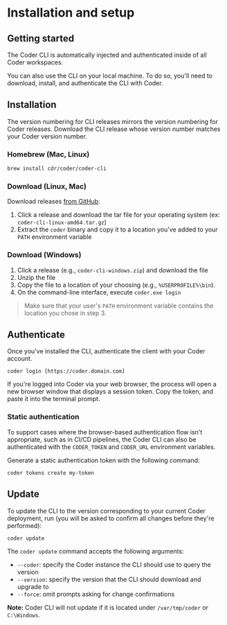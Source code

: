 # Installation and setup

## Getting started

The Coder CLI is automatically injected and authenticated inside of all Coder
workspaces.

You can also use the CLI on your local machine. To do so, you'll need to
download, install, and authenticate the CLI with Coder.

## Installation

The version numbering for CLI releases mirrors the version numbering for Coder
releases. Download the CLI release whose version number matches your Coder
version number.

### Homebrew (Mac, Linux)

```sh
brew install cdr/coder/coder-cli
```

### Download (Linux, Mac)

Download releases [from GitHub](https://github.com/coder/coder-cli/releases):

1. Click a release and download the tar file for your operating system (ex:
   `coder-cli-linux-amd64.tar.gz`)
1. Extract the `coder` binary and copy it to a location you've added to your
   `PATH` environment variable

### Download (Windows)

1. Click a release (e.g., `coder-cli-windows.zip`) and download the file
1. Unzip the file
1. Copy the file to a location of your choosing (e.g., `%USERPROFILE%\bin`).
1. On the command-line interface, execute `coder.exe login`

> Make sure that your user's `PATH` environment variable contains the location
> you chose in step 3.

## Authenticate

Once you've installed the CLI, authenticate the client with your Coder account.

```console
coder login [https://coder.domain.com]
```

If you're logged into Coder via your web browser, the process will open a new
browser window that displays a session token. Copy the token, and paste it into
the terminal prompt.

### Static authentication

To support cases where the browser-based authentication flow isn't appropriate,
such as in CI/CD pipelines, the Coder CLI can also be authenticated with the
`CODER_TOKEN` and `CODER_URL` environment variables.

Generate a static authentication token with the following command:

```console
coder tokens create my-token
```

## Update

To update the CLI to the version corresponding to your current Coder deployment,
run (you will be asked to confirm all changes before they're performed):

```console
coder update
```

The `coder update` command accepts the following arguments:

- `--coder`: specify the Coder instance the CLI should use to query the version
- `--version`: specify the version that the CLI should download and upgrade to
- `--force`: omit prompts asking for change confirmations

**Note:** Coder CLI will not update if it is located under `/var/tmp/coder` or
`C:\Windows`.
